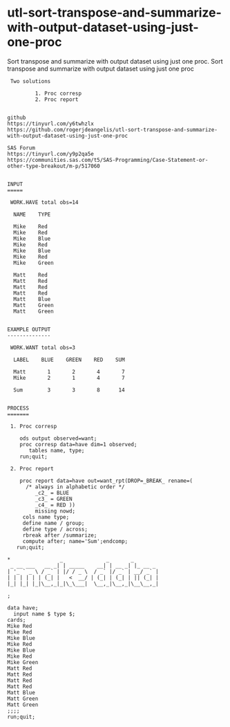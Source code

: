 # utl-sort-transpose-and-summarize-with-output-dataset-using-just-one-proc
Sort transpose and summarize with output dataset using just one proc.
    Sort transpose and summarize with output dataset using just one proc

     Two solutions

             1. Proc corresp
             2. Proc report


    github
    https://tinyurl.com/y6twhzlx
    https://github.com/rogerjdeangelis/utl-sort-transpose-and-summarize-with-output-dataset-using-just-one-proc

    SAS Forum
    https://tinyurl.com/y9p2qa5e
    https://communities.sas.com/t5/SAS-Programming/Case-Statement-or-other-type-breakout/m-p/517060


    INPUT
    =====

     WORK.HAVE total obs=14

      NAME    TYPE

      Mike    Red
      Mike    Red
      Mike    Blue
      Mike    Red
      Mike    Blue
      Mike    Red
      Mike    Green

      Matt    Red
      Matt    Red
      Matt    Red
      Matt    Red
      Matt    Blue
      Matt    Green
      Matt    Green


    EXAMPLE OUTPUT
    --------------

     WORK.WANT total obs=3

      LABEL    BLUE    GREEN    RED    SUM

      Matt       1       2       4       7
      Mike       2       1       4       7

      Sum        3       3       8      14


    PROCESS
    =======

     1. Proc corresp

        ods output observed=want;
        proc corresp data=have dim=1 observed;
           tables name, type;
        run;quit;

     2. Proc report

        proc report data=have out=want_rpt(DROP=_BREAK_ rename=(
          /* always in alphabetic order */
             _c2_ = BLUE
             _c3_ = GREEN
             _c4_ = RED ))
             missing nowd;
         cols name type;
         define name / group;
         define type / across;
         rbreak after /summarize;
         compute after; name='Sum';endcomp;
       run;quit;

    *                _              _       _
     _ __ ___   __ _| | _____    __| | __ _| |_ __ _
    | '_ ` _ \ / _` | |/ / _ \  / _` |/ _` | __/ _` |
    | | | | | | (_| |   <  __/ | (_| | (_| | || (_| |
    |_| |_| |_|\__,_|_|\_\___|  \__,_|\__,_|\__\__,_|

    ;

    data have;
      input name $ type $;
    cards;
    Mike Red
    Mike Red
    Mike Blue
    Mike Red
    Mike Blue
    Mike Red
    Mike Green
    Matt Red
    Matt Red
    Matt Red
    Matt Red
    Matt Blue
    Matt Green
    Matt Green
    ;;;;
    run;quit;

